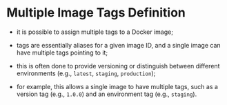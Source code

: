 # Multiple Image Tags Definition

- it is possible to assign multiple tags to a Docker image;
- tags are essentially aliases for a given image ID, and a single image can have multiple tags pointing to it;
- this is often done to provide versioning or distinguish between different environments (e.g., `latest`, `staging`, `production`);

- for example, this allows a single image to have multiple tags, such as a version tag (e.g., `1.0.0`) and an environment tag (e.g., `staging`).